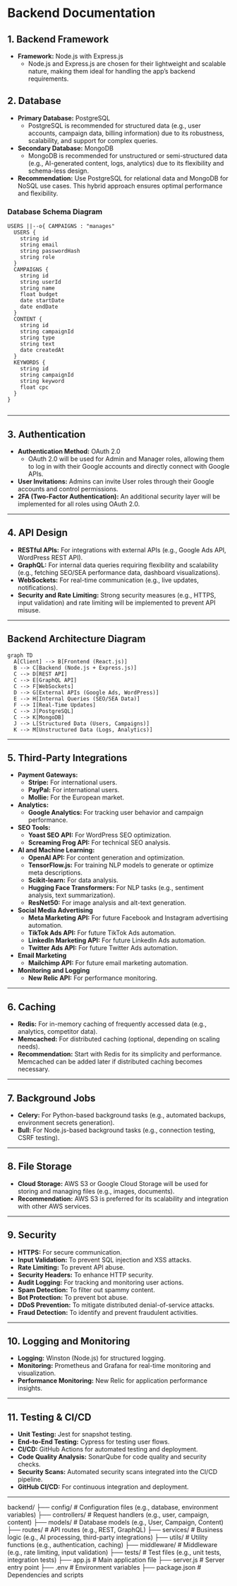 # Backend Documentation

## 1. Backend Framework
- **Framework:** Node.js with Express.js
  - Node.js and Express.js are chosen for their lightweight and scalable nature, making them ideal for handling the app’s backend requirements.

## 2. Database
- **Primary Database:** PostgreSQL
  - PostgreSQL is recommended for structured data (e.g., user accounts, campaign data, billing information) due to its robustness, scalability, and support for complex queries.
- **Secondary Database:** MongoDB
  - MongoDB is recommended for unstructured or semi-structured data (e.g., AI-generated content, logs, analytics) due to its flexibility and schema-less design.
- **Recommendation:** Use PostgreSQL for relational data and MongoDB for NoSQL use cases. This hybrid approach ensures optimal performance and flexibility.

### Database Schema Diagram
```mermaid
USERS ||--o{ CAMPAIGNS : "manages"
  USERS {
    string id
    string email
    string passwordHash
    string role
  }
  CAMPAIGNS {
    string id
    string userId
    string name
    float budget
    date startDate
    date endDate
  }
  CONTENT {
    string id
    string campaignId
    string type
    string text
    date createdAt
  }
  KEYWORDS {
    string id
    string campaignId
    string keyword
    float cpc
  }
}
  
 ```
 ---

## 3. Authentication
- **Authentication Method:** OAuth 2.0
  - OAuth 2.0 will be used for Admin and Manager roles, allowing them to log in with their Google accounts and directly connect with Google APIs.
- **User Invitations:** Admins can invite User roles through their Google accounts and control permissions.
- **2FA (Two-Factor Authentication):** An additional security layer will be implemented for all roles using OAuth 2.0.

---

## 4. API Design
- **RESTful APIs:** For integrations with external APIs (e.g., Google Ads API, WordPress REST API).
- **GraphQL:** For internal data queries requiring flexibility and scalability (e.g., fetching SEO/SEA performance data, dashboard visualizations).
- **WebSockets:** For real-time communication (e.g., live updates, notifications).
- **Security and Rate Limiting:** Strong security measures (e.g., HTTPS, input validation) and rate limiting will be implemented to prevent API misuse.

---

## Backend Architecture Diagram
```mermaid
graph TD
  A[Client] --> B[Frontend (React.js)]
  B --> C[Backend (Node.js + Express.js)]
  C --> D[REST API]
  C --> E[GraphQL API]
  C --> F[WebSockets]
  D --> G[External APIs (Google Ads, WordPress)]
  E --> H[Internal Queries (SEO/SEA Data)]
  F --> I[Real-Time Updates]
  C --> J[PostgreSQL]
  C --> K[MongoDB]
  J --> L[Structured Data (Users, Campaigns)]
  K --> M[Unstructured Data (Logs, Analytics)]
```
---

## 5. Third-Party Integrations
- **Payment Gateways:**
  - **Stripe:** For international users.
  - **PayPal:** For international users.
  - **Mollie:** For the European market.
- **Analytics:**
  - **Google Analytics:** For tracking user behavior and campaign performance.
- **SEO Tools:**
  - **Yoast SEO API:** For WordPress SEO optimization.
  - **Screaming Frog API:** For technical SEO analysis. 
- **AI and Machine Learning:**
  - **OpenAI API:** For content generation and optimization.
  - **TensorFlow.js:** For training NLP models to generate or optimize meta descriptions.
  - **Scikit-learn:** For data analysis.
  - **Hugging Face Transformers:** For NLP tasks (e.g., sentiment analysis, text summarization).
  - **ResNet50:** For image analysis and alt-text generation.
- **Social Media Advertising**
  - **Meta Marketing API:** For future Facebook and Instagram advertising automation.
  - **TikTok Ads API:** For future TikTok Ads automation.
  - **LinkedIn Marketing API:** For future LinkedIn Ads automation.
  - **Twitter Ads API:** For future Twitter Ads automation.
- **Email Marketing**
  - **Mailchimp API:** For future email marketing automation.
- **Monitoring and Logging**
  - **New Relic API:** For performance monitoring.

---

## 6. Caching
- **Redis:** For in-memory caching of frequently accessed data (e.g., analytics, competitor data).
- **Memcached:** For distributed caching (optional, depending on scaling needs).
- **Recommendation:** Start with Redis for its simplicity and performance. Memcached can be added later if distributed caching becomes necessary.

---

## 7. Background Jobs
- **Celery:** For Python-based background tasks (e.g., automated backups, environment secrets generation).
- **Bull:** For Node.js-based background tasks (e.g., connection testing, CSRF testing).

---

## 8. File Storage
- **Cloud Storage:** AWS S3 or Google Cloud Storage will be used for storing and managing files (e.g., images, documents).
- **Recommendation:** AWS S3 is preferred for its scalability and integration with other AWS services.

---

## 9. Security
- **HTTPS:** For secure communication.
- **Input Validation:** To prevent SQL injection and XSS attacks.
- **Rate Limiting:** To prevent API abuse.
- **Security Headers:** To enhance HTTP security.
- **Audit Logging:** For tracking and monitoring user actions.
- **Spam Detection:** To filter out spammy content.
- **Bot Protection:** To prevent bot abuse.
- **DDoS Prevention:** To mitigate distributed denial-of-service attacks.
- **Fraud Detection:** To identify and prevent fraudulent activities.

---

## 10. Logging and Monitoring
- **Logging:** Winston (Node.js) for structured logging.
- **Monitoring:** Prometheus and Grafana for real-time monitoring and visualization.
- **Performance Monitoring:** New Relic for application performance insights.

---

## 11. Testing & CI/CD
- **Unit Testing:** Jest for snapshot testing.
- **End-to-End Testing:** Cypress for testing user flows.
- **CI/CD:** GitHub Actions for automated testing and deployment.
- **Code Quality Analysis:** SonarQube for code quality and security checks.
- **Security Scans:** Automated security scans integrated into the CI/CD pipeline.
- **GitHub CI/CD:** For continuous integration and deployment.

---

backend/
├── config/                  # Configuration files (e.g., database, environment variables)
├── controllers/             # Request handlers (e.g., user, campaign, content)
├── models/                  # Database models (e.g., User, Campaign, Content)
├── routes/                  # API routes (e.g., REST, GraphQL)
├── services/                # Business logic (e.g., AI processing, third-party integrations)
├── utils/                   # Utility functions (e.g., authentication, caching)
├── middleware/              # Middleware (e.g., rate limiting, input validation)
├── tests/                   # Test files (e.g., unit tests, integration tests)
├── app.js                   # Main application file
├── server.js                # Server entry point
├── .env                     # Environment variables
├── package.json             # Dependencies and scripts
